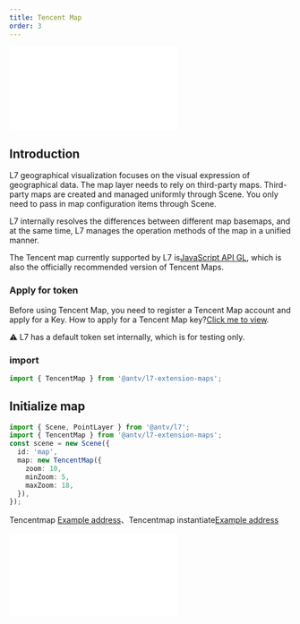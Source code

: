```yaml
---
title: Tencent Map
order: 3
---
```


<embed src="@/docs/api/common/style.md"></embed>

## Introduction

L7 geographical visualization focuses on the visual expression of geographical data. The map layer needs to rely on third-party maps. Third-party maps are created and managed uniformly through Scene. You only need to pass in map configuration items through Scene.

L7 internally resolves the differences between different map basemaps, and at the same time, L7 manages the operation methods of the map in a unified manner.

The Tencent map currently supported by L7 is[JavaScript API GL](https://lbs.qq.com/webApi/javascriptGL/glGuide/glOverview), which is also the officially recommended version of Tencent Maps.

### Apply for token

Before using Tencent Map, you need to register a Tencent Map account and apply for a Key. How to apply for a Tencent Map key?[Click me to view](https://lbs.qq.com/webApi/javascriptGL/glGuide/glBasic).

⚠️ L7 has a default token set internally, which is for testing only.

### import

```javascript
import { TencentMap } from '@antv/l7-extension-maps';
```

## Initialize map

```ts
import { Scene, PointLayer } from '@antv/l7';
import { TencentMap } from '@antv/l7-extension-maps';
const scene = new Scene({
  id: 'map',
  map: new TencentMap({
    zoom: 10,
    minZoom: 5,
    maxZoom: 18,
  }),
});
```

Tencentmap [Example address](/examples/map/map/#tencentmap)、Tencentmap instantiate[Example address](/examples/map/map/#tmapInstance)

<embed src="@/docs/api/common/map.en.md"></embed>
